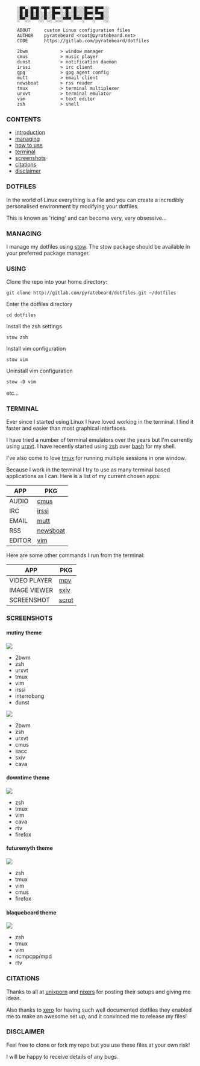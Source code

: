 ```

    ░█▀▄░█▀█░▀█▀░█▀▀░▀█▀░█░░░█▀▀░█▀▀░░
    ░█░█░█░█░░█░░█▀▀░░█░░█░░░█▀▀░▀▀█░░
    ░▀▀░░▀▀▀░░▀░░▀░░░▀▀▀░▀▀▀░▀▀▀░▀▀▀░░

    ABOUT     custom Linux configuration files
    AUTHOR    pyratebeard <root@pyratebeard.net>
    CODE      https://gitlab.com/pyratebeard/dotfiles

    2bwm            > window manager
    cmus            > music player
    dunst           > notification daemon
    irssi           > irc client
    gpg             > gpg agent config
    mutt            > email client
    newsboat        > rss reader
    tmux            > terminal multiplexer
    urxvt           > terminal emulator
    vim             > text editor
    zsh             > shell

```

### CONTENTS
 - [introduction](#dotfiles)
 - [managing](#managing)
 - [how to use](#using)
 - [terminal](#terminal)
 - [screenshots](#screenshots)
 - [citations](#citations)
 - [disclaimer](#disclaimer)

### DOTFILES

In the world of Linux everything is a file and you can create a incredibly personalised environment by modifying your dotfiles.

This is known as 'ricing' and can become very, very obsessive...

### MANAGING

I manage my dotfiles using [stow](http://www.gnu.org/software/stow/).  The stow package should be available in your preferred package manager.

### USING
Clone the repo into your home directory:

`git clone http://gitlab.com/pyratebeard/dotfiles.git ~/dotfiles`

Enter the dotfiles directory

`cd dotfiles`

Install the zsh settings

`stow zsh`

Install vim configuration

`stow vim`

Uninstall vim configuration

`stow -D vim`

etc...

### TERMINAL
Ever since I started using Linux I have loved working in the terminal. I find it faster and easier than most graphical interfaces.

I have tried a number of terminal emulators over the years but I'm currently using [urxvt](). I have recently started using [zsh](http://zsh.sourceforge.net/) over [bash](https://www.gnu.org/software/bash/) for my shell.

I've also come to love [tmux](https://tmux.github.io/) for running multiple sessions in one window.

Because I work in the terminal I try to use as many terminal based applications as I can. Here is a list of my current chosen apps:

APP | PKG
--- | ---
AUDIO | [cmus](https://cmus.github.io/)
IRC | [irssi](https://irssi.org/)
EMAIL | [mutt](http://www.mutt.org/)
RSS | [newsboat](https://newsboat.org/)
EDITOR | [vim](http://www.vim.org/)

Here are some other commands I run from the terminal:

APP | PKG
--- | ---
VIDEO PLAYER | [mpv](https://mpv.io/)
IMAGE VIEWER | [sxiv](https://github.com/muennich/sxiv)
SCREENSHOT | [scrot]()

### SCREENSHOTS

#### mutiny theme
![](https://gitlab.com/pyratebeard/dotfiles/raw/master/scrots/mutiny-02.png)
- 2bwm
- zsh
- urxvt
- tmux
- vim
- irssi
- interrobang
- dunst

![](https://gitlab.com/pyratebeard/dotfiles/raw/master/scrots/mutiny-03.png)
- 2bwm
- zsh
- urxvt
- cmus
- sacc
- sxiv
- cava

#### downtime theme
![](https://gitlab.com/pyratebeard/dotfiles/raw/master/scrots/downtime.png)
- zsh
- tmux
- vim
- cava
- rtv
- firefox

#### futuremyth theme
![](https://gitlab.com/pyratebeard/dotfiles/raw/master/scrots/futuremyth.png)
- zsh
- tmux
- vim
- cmus
- firefox

#### blaquebeard theme
![](https://gitlab.com/pyratebeard/dotfiles/raw/master/scrots/blaquebeard.png)
- zsh
- tmux
- vim
- ncmpcpp/mpd
- rtv

### CITATIONS
Thanks to all at [unixporn](http://reddit.com/r/unixporn) and [nixers](https://www.nixers.net/) for posting their setups and giving me ideas.

Also thanks to [xero](https://github.com/xero/dotfiles) for having such well documented dotfiles they enabled me to make an awesome set up, and it convinced me to release my files!

### DISCLAIMER
Feel free to clone or fork my repo but you use these files at your own risk!

I will be happy to receive details of any bugs.

